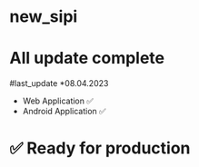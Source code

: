 # new_sipi

# All update complete

#last_update
\*08.04.2023

- Web Application ✅
- Android Application ✅

# ✅ Ready for production